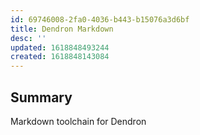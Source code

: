 ```yaml
---
id: 69746008-2fa0-4036-b443-b15076a3d6bf
title: Dendron Markdown
desc: ''
updated: 1618848493244
created: 1618848143084
---
```


## Summary

Markdown toolchain for Dendron

